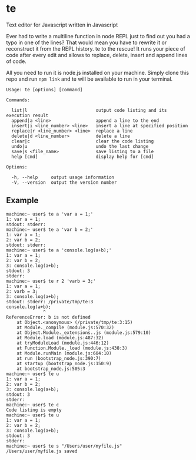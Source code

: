 # te
Text editor for Javascript written in Javascript

Ever had to write a multiline function in node REPL just to find out you had a
typo in one of the lines? That would mean you have to rewrite it or reconstruct
it from the REPL history. te to the rescue! It runs your piece of code after
every edit and allows to replace, delete, insert and append lines of code.

All you need to run it is node.js installed on your machine. Simply clone this
repo and run `npm link` and te will be available to run in your terminal.

```
Usage: te [options] [command]

Commands:

  list|l                          output code listing and its execution result
  append|a <line>                 append a line to the end
  insert|i <line_number> <line>   insert a line at specified position
  replace|r <line_number> <line>  replace a line
  delete|d <line_number>          delete a line
  clear|c                         clear the code listing
  undo|u                          undo the last change
  save|s <file_name>              save listing to a file
  help [cmd]                      display help for [cmd]

Options:

  -h, --help     output usage information
  -V, --version  output the version number
```

## Example
```
machine:~ user$ te a 'var a = 1;'
1: var a = 1;
stdout: stderr:
machine:~ user$ te a 'var b = 2;'
1: var a = 1;
2: var b = 2;
stdout: stderr:
machine:~ user$ te a 'console.log(a+b);'
1: var a = 1;
2: var b = 2;
3: console.log(a+b);
stdout: 3
stderr:
machine:~ user$ te r 2 'varb = 3;'
1: var a = 1;
2: varb = 3;
3: console.log(a+b);
stdout: stderr: /private/tmp/te:3
console.log(a+b);
              ^
ReferenceError: b is not defined
    at Object.<anonymous> (/private/tmp/te:3:15)
    at Module._compile (module.js:570:32)
    at Object.Module._extensions..js (module.js:579:10)
    at Module.load (module.js:487:32)
    at tryModuleLoad (module.js:446:12)
    at Function.Module._load (module.js:438:3)
    at Module.runMain (module.js:604:10)
    at run (bootstrap_node.js:390:7)
    at startup (bootstrap_node.js:150:9)
    at bootstrap_node.js:505:3
machine:~ user$ te u
1: var a = 1;
2: var b = 2;
3: console.log(a+b);
stdout: 3
stderr:
machine:~ user$ te c
Code listing is empty
machine:~ user$ te u
1: var a = 1;
2: var b = 2;
3: console.log(a+b);
stdout: 3
stderr:
machine:~ user$ te s "/Users/user/myfile.js"
/Users/user/myfile.js saved
```
